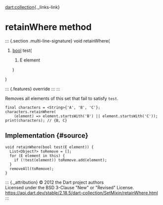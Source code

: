 [dart:collection](../../dart-collection/dart-collection-library){._links-link}

retainWhere method
==================

::: {.section .multi-line-signature}
void retainWhere(

1.  [bool](../../dart-core/bool-class) test(
    1.  E element

    )

)

::: {.features}
override
:::
:::

Removes all elements of this set that fail to satisfy `test`.

``` {.language-dart data-language="dart"}
final characters = <String>{'A', 'B', 'C'};
characters.retainWhere(
    (element) => element.startsWith('B') || element.startsWith('C'));
print(characters); // {B, C}
```

Implementation {#source}
--------------

``` {.language-dart data-language="dart"}
void retainWhere(bool test(E element)) {
  List<Object?> toRemove = [];
  for (E element in this) {
    if (!test(element)) toRemove.add(element);
  }
  removeAll(toRemove);
}
```

::: {._attribution}
© 2012 the Dart project authors\
Licensed under the BSD 3-Clause \"New\" or \"Revised\" License.\
<https://api.dart.dev/stable/2.18.5/dart-collection/SetMixin/retainWhere.html>
:::
